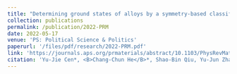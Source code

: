 ```yaml
---
title: "Determining ground states of alloys by a symmetry-based classification"
collection: publications
permalink: /publication/2022-PRM
date: 2022-05-17
venue: 'PS: Political Science & Politics'
paperurl: '/files/pdf/research/2022-PRM.pdf'
link: 'https://journals.aps.org/prmaterials/abstract/10.1103/PhysRevMaterials.6.L050801'
citation: 'Yu-Jie Cen*, <B>Chang-Chun He</B>*, Shao-Bin Qiu, Yu-Jun Zhao, and Xiao-Bao Yang 2022. &quot;Determining ground states of alloys by a symmetry-based classification &quot; <i>PS: Political Science & Politics</i> 6, L050801. https://doi.org/10.1103/PhysRevMaterials.6.L050801'
---
```

